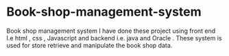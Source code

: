 # Book-shop-management-system
Book shop management system I have done these project using front end I.e html , css , Javascript and backend i.e. java and Oracle . These system is used for store retrieve and manipulate the book shop data.
